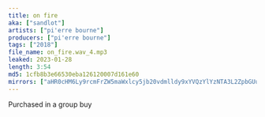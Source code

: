 ```yaml
---
title: on fire
aka: ["sandlot"]
artists: ["pi'erre bourne"]
producers: ["pi'erre bourne"]
tags: ["2018"]
file_name: on_fire.wav_4.mp3
leaked: 2023-01-28
length: 3:54
md5: 1cfb8b3e66530eba126120007d161e60
mirrors: ["aHR0cHM6Ly9rcmFrZW5maWxlcy5jb20vdmlldy9xYVQzYlYzNTA3L2ZpbGUuaHRtbA==", "aHR0cHM6Ly9kYnJlZS5vcmcvdi82M2Q1OWE="]
---
```

Purchased in a group buy
